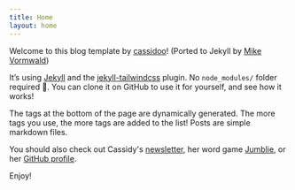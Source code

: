 ```yaml
---
title: Home
layout: home
---
```


Welcome to this blog template by [cassidoo](https://cassidoo.co)! (Ported to Jekyll by [Mike Vormwald](https://github.com/vormwald))

It’s using [Jekyll](https://jekyllrb.com/) and the [jekyll-tailwindcss](https://github.com/vormwald/jekyll-tailwindcss) plugin. No `node_modules/` folder required 🥳. You can clone it on GitHub to use it for yourself, and see how it works!

The tags at the bottom of the page are dynamically generated. The more tags you use, the more tags are added to the list! Posts are simple markdown files.

You should also check out Cassidy's [newsletter](https://cassidoo.co/newsletter), her word game [Jumblie](https://jumblie.com), or her [GitHub profile](https://github.com/cassidoo).

Enjoy!
